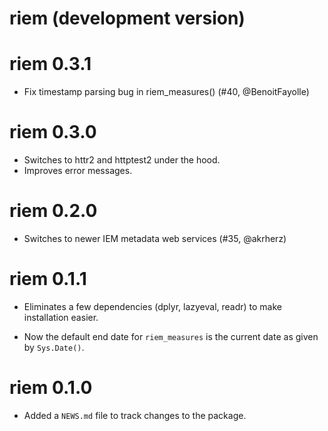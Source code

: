# riem (development version)

# riem 0.3.1

* Fix timestamp parsing bug in riem_measures() (#40, @BenoitFayolle)

# riem 0.3.0

* Switches to httr2 and httptest2 under the hood.
* Improves error messages.

# riem 0.2.0

* Switches to newer IEM metadata web services (#35, @akrherz)

# riem 0.1.1

* Eliminates a few dependencies (dplyr, lazyeval, readr) to make installation easier.

* Now the default end date for `riem_measures` is the current date as given by `Sys.Date()`.

# riem 0.1.0

* Added a `NEWS.md` file to track changes to the package.



